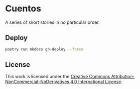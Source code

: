 # Cuentos

A series of short stories in no particular order.

## Deploy

```bash
poetry run mkdocs gh-deploy --force
```

## License

This work is licensed under the [Creative Commons Attribution-NonCommercial-NoDerivatives 4.0 International License](https://creativecommons.org/licenses/by-nc-nd/4.0/).

